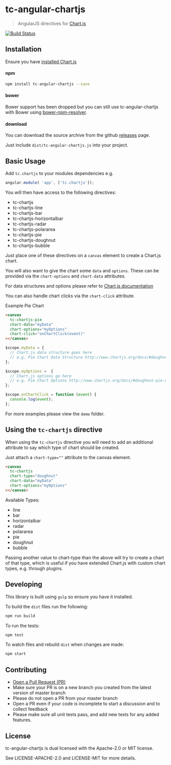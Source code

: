 # tc-angular-chartjs

> AngularJS directives for [Chart.js](http://www.chartjs.org/)

[![Build Status](https://travis-ci.org/carlcraig/tc-angular-chartjs.svg)](https://travis-ci.org/carlcraig/tc-angular-chartjs)

## Installation

Ensure you have [installed Chart.js](http://www.chartjs.org/docs/#getting-started-installation)

#### npm

```bash
npm install tc-angular-chartjs --save
```

#### bower

Bower support has been dropped but you can still use tc-angular-chartjs with Bower using [bower-npm-resolver](https://www.npmjs.com/package/bower-npm-resolver).

#### download

You can download the source archive from the github [releases](https://github.com/carlcraig/tc-angular-chartjs/releases) page.

Just include `dist/tc-angular-chartjs.js` into your project.

## Basic Usage

Add `tc.chartjs` to your modules dependencies e.g.

```javascript
angular.module( 'app', ['tc.chartjs']);
```

You will then have access to the following directives:
- tc-chartjs
- tc-chartjs-line
- tc-chartjs-bar
- tc-chartjs-horizontalbar
- tc-chartjs-radar
- tc-chartjs-polararea
- tc-chartjs-pie
- tc-chartjs-doughnut
- tc-chartjs-bubble

Just place one of these directives on a `canvas` element to create a Chart.js chart.

You will also want to give the chart some `data` and `options`. These can be provided via the `chart-options` and `chart-data` attributes.

For data structures and options please refer to [Chart.js documentation](http://www.chartjs.org/docs/)

You can also handle chart clicks via the `chart-click` attribute.

Example Pie Chart

```html
<canvas
  tc-chartjs-pie
  chart-data="myData"
  chart-options="myOptions"
  chart-click="onChartClick(event)"
></canvas>
```
```javascript
$scope.myData = {
  // Chart.js data structure goes here
  // e.g. Pie Chart Data Structure http://www.chartjs.org/docs/#doughnut-pie-chart-data-structure
};

$scope.myOptions =  {
  // Chart.js options go here
  // e.g. Pie Chart Options http://www.chartjs.org/docs/#doughnut-pie-chart-chart-options
};

$scope.onChartClick = function (event) {
  console.log(event);
};

```

For more examples please view the `demo` folder.

## Using the `tc-chartjs` directive

When using the `tc-chartjs` directive you will need to add an additional attribute to
say which type of chart should be created.

Just attach a `chart-type=""` attribute to the canvas element.

```html
<canvas
  tc-chartjs
  chart-type="doughnut"
  chart-data="myData"
  chart-options="myOptions"
></canvas>
```

Available Types:

- line
- bar
- horizontalbar
- radar
- polararea
- pie
- doughnut
- bubble

Passing another value to chart-type than the above will try to create a chart of
that type, which is useful if you have extended Chart.js with custom chart types,
e.g. through plugins.

## Developing

This library is built using `gulp` so ensure you have it installed.

To build the `dist` files run the following:

```bash
npm run build
```

To run the tests:

```bash
npm test
```

To watch files and rebuild `dist` when changes are made:

```bash
npm start
```

## Contributing

- [Open a Pull Request (PR)](https://github.com/carlcraig/tc-angular-chartjs/pull/new/master)
- Make sure your PR is on a new branch you created from the latest version of master branch
- Please do not open a PR from your master branch
- Open a PR even if your code is incomplete to start a discussion and to collect feedback
- Please make sure all unit tests pass, and add new tests for any added features.


## License

tc-angular-chartjs is dual licensed with the Apache-2.0 or MIT license.

See LICENSE-APACHE-2.0 and LICENSE-MIT for more details.

